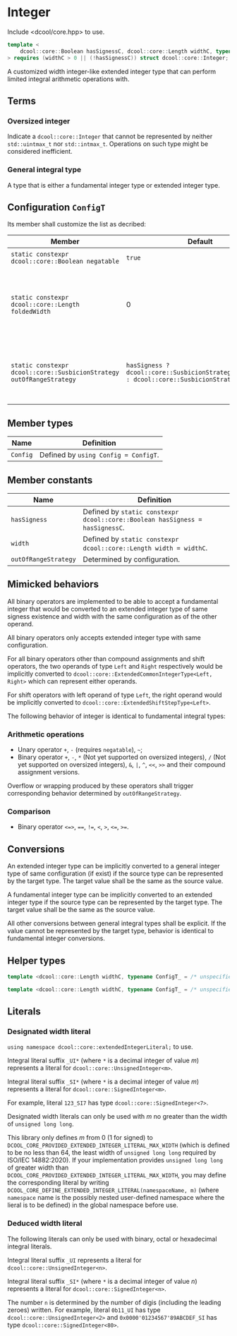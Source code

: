 # Integer

Include <dcool/core.hpp> to use.

```cpp
template <
	dcool::core::Boolean hasSignessC, dcool::core::Length widthC, typename ConfigT = /* unspecified */
> requires (widthC > 0 || (!hasSignessC)) struct dcool::core::Integer;
```

A customized width integer-like extended integer type that can perform limited integral arithmetic operations with.

## Terms

### Oversized integer

Indicate a `dcool::core::Integer` that cannot be represented by neither `std::uintmax_t` nor `std::intmax_t`. Operations on such type might be considered inefficient.

### General integral type

A type that is either a fundamental integer type or extended integer type.

## Configuration `ConfigT`

Its member shall customize the list as decribed:

| Member | Default | Behavior |
| - | - | - |
| `static constexpr dcool::core::Boolean negatable` | `true` | The extended integer supports `operator -` if it takes value `true`; otherwise not. |
| `static constexpr dcool::core::Length foldedWidth` | 0 | The extended integer will have a `foldedWidth`-bit non-static bit-field member `folded` which is signed if `hasSigness`; Otherwise the member `folded` would be an object of unspecified type. `foldedWidth` should be greater than width of neither `std::uintmax_t` nor `std::intmax_t`. |
| `static constexpr dcool::core::SusbicionStrategy outOfRangeStrategy` | `hasSigness ?dcool::core::SusbicionStrategy::undefined : dcool::core::SusbicionStrategy::ignore` | Determine the behavior when out of range value is produced by certain arithmetic operation which would be an undefined overflow on fundamental signed integers. Value `dcool::core::SusbicionStrategy::ignore` shall not be taken if `hasSigness`. |

## Member types

| Name | Definition |
| - | - |
| `Config` | Defined by `using Config = ConfigT`. |

## Member constants

| Name | Definition |
| - | - |
| `hasSigness` | Defined by `static constexpr dcool::core::Boolean hasSigness = hasSignessC`. |
| `width` | Defined by `static constexpr dcool::core::Length width = widthC`. |
| `outOfRangeStrategy` | Determined by configuration. |

## Mimicked behaviors

All binary operators are implemented to be able to accept a fundamental integer that would be converted to an extended integer type of same signess existence and width with the same configuration as of the other operand.

All binary operators only accepts extended integer type with same configuration.

For all binary operators other than compound assignments and shift operators, the two operands of type `Left` and `Right` respectively would be implicitly converted to `dcool::core::ExtendedCommonIntegerType<Left, Right>` which can represent either operands.

For shift operators with left operand of type `Left`, the right operand would be implicitly converted to `dcool::core::ExtendedShiftStepType<Left>`.

The following behavior of integer is identical to fundamental integral types:

### Arithmetic operations

- Unary operator `+`, `-` (requires `negatable`), `~`;
- Binary operator `+`, `-`, `*` (Not yet supported on oversized integers), `/` (Not yet supported on oversized integers), `&`, `|`, `^`, `<<`, `>>` and their compound assignment versions.

Overflow or wrapping produced by these operators shall trigger corresponding behavior determined by `outOfRangeStrategy`.

### Comparison

- Binary operator `<=>`, `==`, `!=`, `<`, `>`, `<=`, `>=`.

## Conversions

An extended integer type can be implicitly converted to a general integer type of same configuration (if exist) if the source type can be represented by the target type. The target value shall be the same as the source value.

A fundamental integer type can be implicitly converted to an extended integer type if the source type can be represented by the target type. The target value shall be the same as the source value.

All other conversions between general integral types shall be explicit. If the value cannot be represented by the target type, behavior is identical to fundamental integer conversions.

## Helper types

```cpp
template <dcool::core::Length widthC, typename ConfigT_ = /* unspecified */> using dcool::core::UnsignedInteger = dcool::core::Integer<false, widthC, ConfigT>;

template <dcool::core::Length widthC, typename ConfigT_ = /* unspecified */> using dcool::core::SignedInteger = dcool::core::Integer<true, widthC, ConfigT>;
```

## Literals

### Designated width literal

`using namespace dcool::core::extendedIntegerLiteral;` to use.

Integral literal suffix `_UI*` (where `*` is a decimal integer of value *m*) represents a literal for `dcool::core::UnsignedInteger<m>`.

Integral literal suffix `_SI*` (where `*` is a decimal integer of value *m*) represents a literal for `dcool::core::SignedInteger<m>`.

For example, literal `123_SI7` has type `dcool::core::SignedInteger<7>`.

Designated width literals can only be used with *m* no greater than the width of `unsigned long long`.

This library only defines *m* from 0 (1 for signed) to `DCOOL_CORE_PROVIDED_EXTENDED_INTEGER_LITERAL_MAX_WIDTH` (which is defined to be no less than 64, the least width of `unsigned long long` required by ISO/IEC 14882:2020). If your implementation provides `unsigned long long` of greater width than `DCOOL_CORE_PROVIDED_EXTENDED_INTEGER_LITERAL_MAX_WIDTH`, you may define the corresponding literal by writing `DCOOL_CORE_DEFINE_EXTENDED_INTEGER_LITERAL(namespaceName, m)` (where `namespace` name is the possibly nested user-defined namespace where the lieral is to be defined) in the global namespace before use.

### Deduced width literal

The following literals can only be used with binary, octal or hexadecimal integral literals.

Integral literal suffix `_UI` represents a literal for `dcool::core::UnsignedInteger<n>`.

Integral literal suffix `_SI*` (where `*` is a decimal integer of value *n*) represents a literal for `dcool::core::SignedInteger<n>`.

The number `n` is determined by the number of digis (including the leading zeroes) written. For example, literal `0b11_UI` has type `dcool::core::UnsignedInteger<2>` and `0x0000'01234567'89ABCDEF_SI` has type `dcool::core::SignedInteger<80>`.
